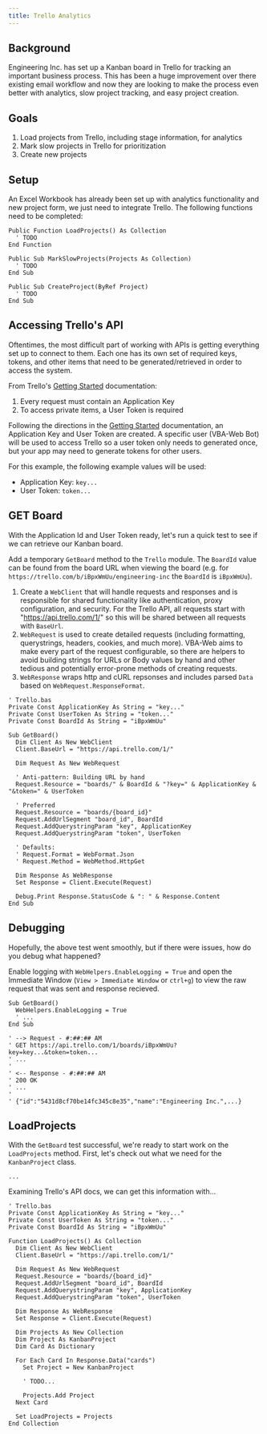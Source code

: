 ```yaml
---
title: Trello Analytics
---
```

<article class="site-content">

## Background

Engineering Inc. has set up a Kanban board in Trello for tracking an important business process. This has been a huge improvement over there existing email workflow and now they are looking to make the process even better with analytics, slow project tracking, and easy project creation.

## Goals

1. Load projects from Trello, including stage information, for analytics
2. Mark slow projects in Trello for prioritization
3. Create new projects


## Setup

An Excel Workbook has already been set up with analytics functionality and new project form, we just need to integrate Trello. The following functions need to be completed:

```VB.net
Public Function LoadProjects() As Collection
  ' TODO
End Function

Public Sub MarkSlowProjects(Projects As Collection)
  ' TODO
End Sub

Public Sub CreateProject(ByRef Project)
  ' TODO
End Sub
```

## Accessing Trello's API

Oftentimes, the most difficult part of working with APIs is getting everything set up to connect to them. Each one has its own set of required keys, tokens, and other items that need to be generated/retrieved in order to access the system.

From Trello's <a href="https://trello.com/docs/gettingstarted/" target="_blank">Getting Started</a> documentation:

1. Every request must contain an Application Key
2. To access private items, a User Token is required

Following the directions in the <a href="https://trello.com/docs/gettingstarted/" target="_blank">Getting Started</a> documentation, an Application Key and User Token are created. A specific user (VBA-Web Bot) will be used to access Trello so a user token only needs to generated once, but your app may need to generate tokens for other users.

For this example, the following example values will be used:

- Application Key: `key...`
- User Token: `token...`

## GET Board

With the Application Id and User Token ready, let's run a quick test to see if we can retrieve our Kanban board.

Add a temporary `GetBoard` method to the `Trello` module. The `BoardId` value can be found from the board URL when viewing the board (e.g. for `https://trello.com/b/iBpxWmUu/engineering-inc` the `BoardId` is `iBpxWmUu`).

1. Create a `WebClient` that will handle requests and responses and is responsible for shared functionality like authentication, proxy configuration, and security. For the Trello API, all requests start with "https://api.trello.com/1/" so this will be shared between all requests with `BaseUrl`.
2. `WebRequest` is used to create detailed requests (including formatting, querystrings, headers, cookies, and much more). VBA-Web aims to make every part of the request configurable, so there are helpers to avoid building strings for URLs or Body values by hand and other tedious and potentially error-prone methods of creating requests.
3. `WebResponse` wraps http and cURL repsonses and includes parsed `Data` based on `WebRequest.ResponseFormat`.

```VB.net
' Trello.bas
Private Const ApplicationKey As String = "key..."
Private Const UserToken As String = "token..."
Private Const BoardId As String = "iBpxWmUu"

Sub GetBoard()
  Dim Client As New WebClient
  Client.BaseUrl = "https://api.trello.com/1/"

  Dim Request As New WebRequest

  ' Anti-pattern: Building URL by hand
  Request.Resource = "boards/" & BoardId & "?key=" & ApplicationKey & "&token=" & UserToken

  ' Preferred
  Request.Resource = "boards/{board_id}"
  Request.AddUrlSegment "board_id", BoardId
  Request.AddQuerystringParam "key", ApplicationKey
  Request.AddQuerystringParam "token", UserToken

  ' Defaults:
  ' Request.Format = WebFormat.Json
  ' Request.Method = WebMethod.HttpGet

  Dim Response As WebResponse
  Set Response = Client.Execute(Request)

  Debug.Print Response.StatusCode & ": " & Response.Content
End Sub
```

## Debugging

Hopefully, the above test went smoothly, but if there were issues, how do you debug what happened?

Enable logging with `WebHelpers.EnableLogging = True` and open the Immediate Window (`View > Immediate Window` or `ctrl+g`) to view the raw request that was sent and response recieved.

```VB.net
Sub GetBoard()
  WebHelpers.EnableLogging = True
  ' ...
End Sub

' --> Request - #:##:## AM
' GET https://api.trello.com/1/boards/iBpxWmUu?key=key...&token=token...
' ...
'
' <-- Response - #:##:## AM
' 200 OK
' ...
'
' {"id":"5431d8cf70be14fc345c8e35","name":"Engineering Inc.",...}
```

## LoadProjects

With the `GetBoard` test successful, we're ready to start work on the `LoadProjects` method. First, let's check out what we need for the `KanbanProject` class.

```VB.net
...
```

Examining Trello's API docs, we can get this information with...

```VB.net
' Trello.bas
Private Const ApplicationKey As String = "key..."
Private Const UserToken As String = "token..."
Private Const BoardId As String = "iBpxWmUu"

Function LoadProjects() As Collection
  Dim Client As New WebClient
  Client.BaseUrl = "https://api.trello.com/1/"

  Dim Request As New WebRequest
  Request.Resource = "boards/{board_id}"
  Request.AddUrlSegment "board_id", BoardId
  Request.AddQuerystringParam "key", ApplicationKey
  Request.AddQuerystringParam "token", UserToken

  Dim Response As WebResponse
  Set Response = Client.Execute(Request)

  Dim Projects As New Collection
  Dim Project As KanbanProject
  Dim Card As Dictionary

  For Each Card In Response.Data("cards")
    Set Project = New KanbanProject

    ' TODO...

    Projects.Add Project
  Next Card

  Set LoadProjects = Projects
End Collection
```

</article>
